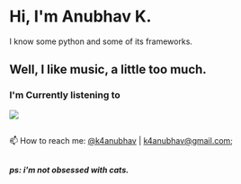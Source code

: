 # Hi, I'm Anubhav K.

I know some python and some of its frameworks.

## Well, I like music, a little too much.

### I'm Currently listening to 
<a href="https://api.k4anubhav.com/spotify/161e45d6-77bd-4317-ab2d-8f90d1ed924e/current-track/redirect/" target="_blank">
 <img src="https://api.k4anubhav.com/spotify/161e45d6-77bd-4317-ab2d-8f90d1ed924e/current-track/banner/">
</a>
 

##
📫 How to reach me: [@k4anubhav](https://t.me/k4anubhav) | [k4anubhav@gmail.com](mailto:k4anubhav@gmail.com?body=Hey%2C%20I%20just%20found%20you%20via%20your%20github%20profile.);

##

##### ps: i'm not obsessed with cats.

